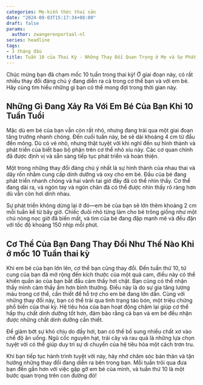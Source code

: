 ```yaml
---
categories: Mẹ-kiến thức thai sản
date: "2024-09-03T15:17:34+08:00"
draft: false
params:
  author: zwangerenportaal-nl
series: headline
tags:
- 3 tháng đầu
title: Tuần 10 của Thai Kỳ - Những Thay Đổi Quan Trọng ở Mẹ và Sự Phát Triển của Bé
---
```


Chúc mừng bạn đã chạm mốc 10 tuần trong thai kỳ! Ở giai đoạn này, có rất nhiều thay đổi đáng chú ý đang diễn ra cả trong cơ thể bạn và với em bé. Hãy cùng tìm hiểu những gì bạn có thể mong đợi trong thời gian này.

<!--more-->

## Những Gì Đang Xảy Ra Với Em Bé Của Bạn Khi 10 Tuần Tuổi
Mặc dù em bé của bạn vẫn còn rất nhỏ, nhưng đang trải qua một giai đoạn tăng trưởng nhanh chóng. Đến cuối tuần này, bé sẽ dài khoảng 4 cm từ đầu đến mông. Dù có vẻ nhỏ, nhưng thật tuyệt vời khi nghĩ đến sự hình thành và phát triển của biết bao bộ phận trên cơ thể nhỏ xíu này. Các cơ quan chính đã được định vị và sẵn sàng tiếp tục phát triển và hoàn thiện.

Một trong những thay đổi đáng chú ý nhất là sự hình thành của nhau thai và dây rốn nhằm cung cấp dinh dưỡng và oxy cho em bé. Đầu của bé đang phát triển nhanh chóng và hai vành tai giờ đây đã có thể nhìn thấy. Cơ thể đang dài ra, và ngón tay và ngón chân đã có thể được nhìn thấy rõ ràng hơn dù vẫn còn hơi dính nhau.

Sự phát triển không dừng lại ở đó—em bé của bạn sẽ lớn thêm khoảng 2 cm mỗi tuần kể từ bây giờ. Chiếc đuôi nhỏ từng làm cho bé trông giống như một chú nòng nọc giờ đã biến mất, và tim của bé đang đập mạnh mẽ và đều đặn với tốc độ khoảng 150 nhịp mỗi phút.

## Cơ Thể Của Bạn Đang Thay Đổi Như Thế Nào Khi ở mốc 10 Tuần thai kỳ
Khi em bé của bạn lớn lên, cơ thể bạn cũng thay đổi. Đến tuần thứ 10, tử cung của bạn đã mở rộng đến kích thước của một quả cam, điều này có thể khiến quần áo của bạn bắt đầu cảm thấy hơi chật.
Bạn cũng có thể nhận thấy mình cảm thấy ấm hơn bình thường. Điều này là do sự gia tăng lượng máu trong cơ thể, cần thiết để hỗ trợ cho em bé đang lớn dần. Cùng với những thay đổi này, bạn có thể trải qua tình trạng táo bón, một triệu chứng phổ biến của thai kỳ. Hệ tiêu hóa của bạn hoạt động chậm lại giúp cơ thể hấp thụ chất dinh dưỡng tốt hơn, đảm bảo rằng cả bạn và em bé đều nhận được những chất dinh dưỡng cần thiết.

Để giảm bớt sự khó chịu do đầy hơi, ban có thể bổ sung nhiều chất xơ vào chế độ ăn uống. Ngũ cốc nguyên hạt, trái cây và rau quả là những lựa chọn tuyệt vời có thể giúp duy trì sự di chuyển của hệ tiêu hóa một cách trơn tru.

Khi bạn tiếp tục hành trình tuyệt vời này, hãy nhớ chăm sóc bản thân và tận hưởng những thay đổi đang diễn ra bên trong bạn. Mỗi tuần trôi qua đưa bạn đến gần hơn với việc gặp gỡ em bé của mình, và tuần thứ 10 là một bước quan trọng trên con đường đó!

 
